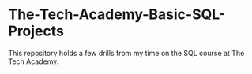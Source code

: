 # The-Tech-Academy-Basic-SQL-Projects
This repository holds a few drills from my time on the SQL course at The Tech Academy.
